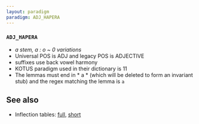 ```yaml
---
layout: paradigm
paradigm: ADJ_HAPERA
---
```

### ` ADJ_HAPERA `

* _a stem, a : o ~ 0 variations_
* Universal POS is ADJ and legacy POS is ADJECTIVE
* suffixes use back vowel harmony
* KOTUS paradigm used in their dictionary is 11
* The lemmas must end in * a * (which will be deleted to form an invariant stub) and the regex matching the lemma is ` a `

## See also

* Inflection tables: [full](gen/H/hapera.html), [short](gen/H/hapera_wikt.html)


